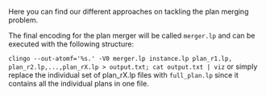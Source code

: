 Here you can find our different approaches on tackling the plan merging problem.

The final encoding for the plan merger will be called `merger.lp` and can be executed with the following structure:

`clingo --out-atomf='%s.' -V0 merger.lp instance.lp plan_r1.lp, plan_r2.lp,...,plan_rX.lp > output.txt; cat output.txt | viz`
or simply replace the individual set of plan_rX.lp files with `full_plan.lp` since it contains all the individual plans in one file.
